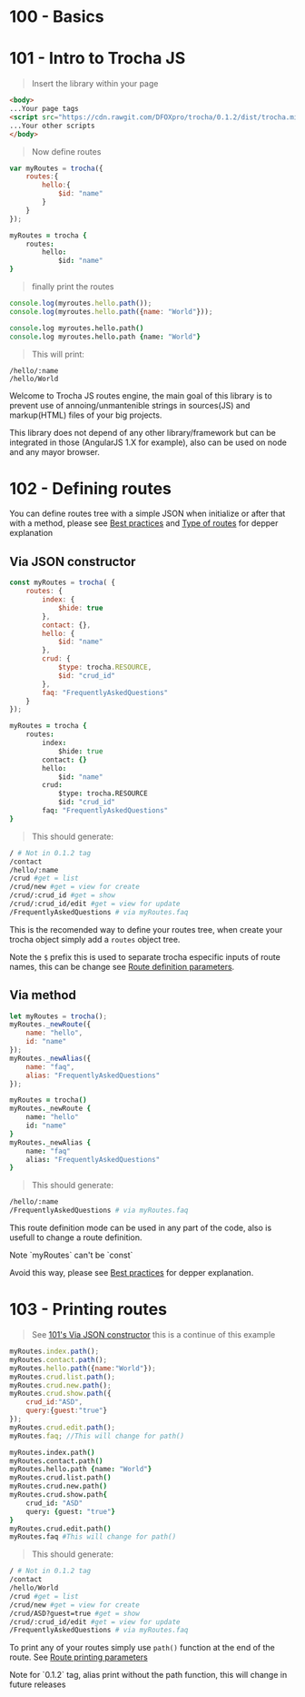 # 100 - Basics
# 101 - Intro to Trocha JS

> Insert the library within your page

```html
<body>
...Your page tags
<script src="https://cdn.rawgit.com/DFOXpro/trocha/0.1.2/dist/trocha.min.js"></script>
...Your other scripts
</body>
```

> Now define routes

```javascript
var myRoutes = trocha({
	routes:{
		hello:{
			$id: "name"
		}
	}
});
```

```coffeescript
myRoutes = trocha {
	routes:
		hello:
			$id: "name"
}
```

> finally print the routes

```javascript
console.log(myroutes.hello.path());
console.log(myroutes.hello.path({name: "World"}));
```


```coffeescript
console.log myroutes.hello.path()
console.log myroutes.hello.path {name: "World"}
```

> This will print:

```
/hello/:name
/hello/World
```

Welcome to Trocha JS routes engine, the main goal of this library is to prevent use of annoing/unmantenible strings in sources(JS) and markup(HTML) files of your big projects.

This library does not depend of any other library/framework but can be integrated in those (AngularJS 1.X for example), also can be used on node and any mayor browser.


# 102 - Defining routes

You can define routes tree with a simple JSON when initialize or after that with a method, please see [Best practices](#301-best-practices) and [Type of routes](#201-type-of-routes) for depper explanation

## Via JSON constructor

```javascript
const myRoutes = trocha( {
	routes: {
		index: {
			$hide: true
		},
		contact: {},
		hello: {
			$id: "name"
		},
		crud: {
			$type: trocha.RESOURCE,
			$id: "crud_id"
		},
		faq: "FrequentlyAskedQuestions"
	}
});
```

```coffeescript
myRoutes = trocha {
	routes:
		index:
			$hide: true
		contact: {}
		hello:
			$id: "name"
		crud:
			$type: trocha.RESOURCE
			$id: "crud_id"
		faq: "FrequentlyAskedQuestions"
}
```

> This should generate:

```bash
/ # Not in 0.1.2 tag
/contact
/hello/:name
/crud #get = list
/crud/new #get = view for create
/crud/:crud_id #get = show
/crud/:crud_id/edit #get = view for update
/FrequentlyAskedQuestions # via myRoutes.faq
```

This is the recomended way to define your routes tree, when create your trocha object simply add a `routes` object tree.

Note the `$` prefix this is used to separate trocha especific inputs of route names, this can be change see [Route definition parameters](#202-route-definition-parameters).

## Via method

```javascript
let myRoutes = trocha();
myRoutes._newRoute({
	name: "hello",
	id: "name"
});
myRoutes._newAlias({
	name: "faq",
	alias: "FrequentlyAskedQuestions"
});
```

```coffeescript
myRoutes = trocha()
myRoutes._newRoute {
	name: "hello"
	id: "name"
}
myRoutes._newAlias {
	name: "faq"
	alias: "FrequentlyAskedQuestions"
}
```

> This should generate:

```bash
/hello/:name
/FrequentlyAskedQuestions # via myRoutes.faq
```

This route definition mode can be used in any part of the code, also is usefull to change a route definition.
<aside class="warning">
Note `myRoutes` can't be `const`
</aside>

Avoid this way, please see [Best practices](#301-best-practices) for depper explanation.

# 103 - Printing routes

> See [101's Via JSON constructor](#via-json-constructor) this is a continue of this example

```javascript
myRoutes.index.path();
myRoutes.contact.path();
myRoutes.hello.path({name:"World"});
myRoutes.crud.list.path();
myRoutes.crud.new.path();
myRoutes.crud.show.path({
	crud_id:"ASD",
	query:{guest:"true"}
});
myRoutes.crud.edit.path();
myRoutes.faq; //This will change for path()
```

```coffeescript
myRoutes.index.path()
myRoutes.contact.path()
myRoutes.hello.path {name: "World"}
myRoutes.crud.list.path()
myRoutes.crud.new.path()
myRoutes.crud.show.path{
	crud_id: "ASD"
	query: {guest: "true"}
}
myRoutes.crud.edit.path()
myRoutes.faq #This will change for path()
```

> This should generate:

```bash
/ # Not in 0.1.2 tag
/contact
/hello/World
/crud #get = list
/crud/new #get = view for create
/crud/ASD?guest=true #get = show
/crud/:crud_id/edit #get = view for update
/FrequentlyAskedQuestions # via myRoutes.faq
```

To print any of your routes simply use `path()` function at the end of the route.
See [Route printing parameters](#204-route-printing-parameters)
<aside class="warning">
Note for `0.1.2` tag, alias print without the path function, this will change in future releases
</aside>
